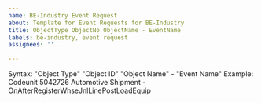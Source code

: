 ```yaml
---
name: BE-Industry Event Request
about: Template for Event Requests for BE-Industry
title: ObjectType ObjectNo ObjectName - EventName
labels: be-industry, event request
assignees: ''

---
```


Syntax: "Object Type" "Object ID" "Object Name" - "Event Name"
Example: Codeunit 5042726 Automotive Shipment - OnAfterRegisterWhseJnlLinePostLoadEquip
